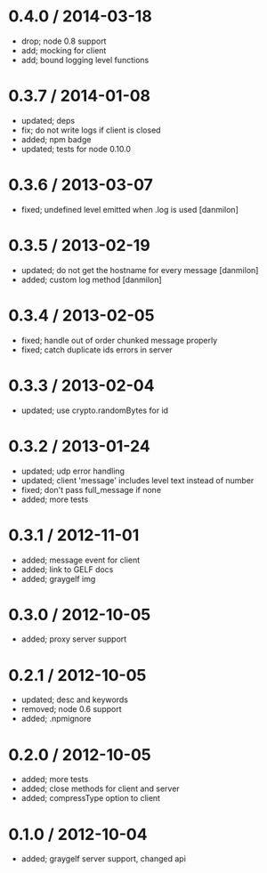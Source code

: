 
0.4.0 / 2014-03-18
==================

 * drop; node 0.8 support
 * add; mocking for client
 * add; bound logging level functions

0.3.7 / 2014-01-08
==================

 * updated; deps
 * fix; do not write logs if client is closed
 * added; npm badge
 * updated; tests for node 0.10.0

0.3.6 / 2013-03-07 
==================

  * fixed; undefined level emitted when .log is used [danmilon]

0.3.5 / 2013-02-19 
==================

  * updated; do not get the hostname for every message [danmilon]
  * added; custom log method [danmilon]

0.3.4 / 2013-02-05 
==================

  * fixed; handle out of order chunked message properly
  * fixed; catch duplicate ids errors in server

0.3.3 / 2013-02-04 
==================

  * updated; use crypto.randomBytes for id

0.3.2 / 2013-01-24 
==================

  * updated; udp error handling
  * updated; client 'message' includes level text instead of number
  * fixed; don't pass full_message if none
  * added; more tests

0.3.1 / 2012-11-01 
==================

  * added; message event for client
  * added; link to GELF docs
  * added; graygelf img

0.3.0 / 2012-10-05 
==================

  * added; proxy server support

0.2.1 / 2012-10-05 
==================

  * updated; desc and keywords
  * removed; node 0.6 support
  * added; .npmignore

0.2.0 / 2012-10-05 
==================

  * added; more tests
  * added; close methods for client and server
  * added; compressType option to client

0.1.0 / 2012-10-04 
==================

  * added; graygelf server support, changed api

